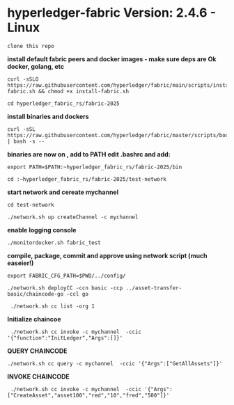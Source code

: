 # hyperledger-fabric Version: 2.4.6 - Linux
    clone this repo

**install default fabric peers and docker images - make sure deps are Ok docker, golang, etc**

    curl -sSLO https://raw.githubusercontent.com/hyperledger/fabric/main/scripts/install-fabric.sh && chmod +x install-fabric.sh

    cd hyperledger_fabric_rs/fabric-2025

**install binaries and dockers**

    curl -sSL https://raw.githubusercontent.com/hyperledger/fabric/master/scripts/bootstrap.sh | bash -s --

**binaries are now on , add to PATH edit .bashrc and add:**

    export PATH=$PATH:~hyperledger_fabric_rs/fabric-2025/bin

    cd :~hyperledger_fabric_rs/fabric-2025/test-network

**start network and cereate mychannel**

    cd test-network
    
    ./network.sh up createChannel -c mychannel

**enable logging console**

    ./monitordocker.sh fabric_test


**compile, package, commit and approve using network script (much easeier!)**

    export FABRIC_CFG_PATH=$PWD/../config/

    ./network.sh deployCC -ccn basic -ccp ../asset-transfer-basic/chaincode-go -ccl go

     ./network.sh cc list -org 1

 **Initialize chaincoe**

     ./network.sh cc invoke -c mychannel  -ccic '{"function":"InitLedger","Args":[]}'


**QUERY CHAINCODE**

    ./network.sh cc query -c mychannel  -ccic '{"Args":["GetAllAssets"]}'


**INVOKE CHAINCODE**

     ./network.sh cc invoke -c mychannel  -ccic '{"Args":["CreateAsset","asset100","red","10","fred","500"]}'
